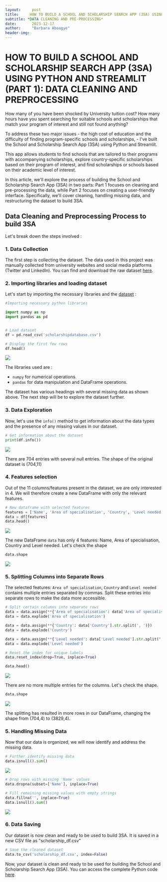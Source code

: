 ```yaml
---
layout:     post
title:     HOW TO BUILD A SCHOOL AND SCHOLARSHIP SEARCH APP (3SA) USING PYTHON AND STREAMLIT (PART 1): DATA CLEANING AND PRE-PROCESSING
subtitle: *DATA CLEANING AND PRE-PROCESSING*
date:       2023-12-17
author:     "Barbara Aboagye"
header-img: 
---
```


# HOW TO BUILD A SCHOOL AND SCHOLARSHIP SEARCH APP (3SA) USING PYTHON AND STREAMLIT (PART 1): DATA CLEANING AND PREPROCESSING

How many of you have been shocked by University tuition cost? How many hours have you spent searching for suitable schools and scholarships that match your program of interest and still not found anything? 

To address these two major issues - the high cost of education and the difficulty of finding program-specific schools and scholarships, - I've built the School and Scholarship Search App (3SA) using Python and Streamlit. 

This app allows students to find schools that are tailored to their programs with accompanying scholarships, explore country-specific scholarships based on their program of interest, and find scholarships or schools based on their academic level of interest.

In this article, we'll explore the process of building the School and Scholarship Search App (3SA) in two parts: Part 1 focuses on cleaning and pre-processing the data, while Part 2 focuses on creating a user-friendly interface. Specifically, we'll cover cleaning, handling missing data, and restructuring the dataset to build 3SA.

## Data Cleaning and Preprocessing Process to build 3SA 

Let's break down the steps involved :

### 1. Data Collection 

The first step is collecting the dataset. The data used in this project was manually collected from university websites and social media platforms (Twitter and LinkedIn). You can find and download the raw dataset [here](https://raw.githubusercontent.com/barbaraaboagye/My-MachineLearning-Journey/1e19a3a7caf86f8b0603ed100144ff94d536a769/Projects/Scholarship%20recommender%20system/scholarshipdatabase.csv). 

### 2. Importing libraries and loading dataset

Let's start by importing the necessary libraries and the [dataset](https://raw.githubusercontent.com/barbaraaboagye/My-MachineLearning-Journey/1e19a3a7caf86f8b0603ed100144ff94d536a769/Projects/Scholarship%20recommender%20system/scholarshipdatabase.csv) :

```python
#Importing necessary python libraries

import numpy as np
import pandas as pd


# Load dataset
df = pd.read_csv('scholarshipdatabase.csv')

# Display the first few rows
df.head()
```

![](https://github.com/barbaraaboagye/barbaraaboagye.github.io/blob/a22929b7fca24b580f62be82c1afd8b539b3fb69/_posts/images/scholarship%20snapshot.png)

The libraries used are : 
- `numpy` for numerical operations.
- `pandas` for data manipulation and DataFrame operations.

The dataset has various headings with several missing data as shown above. The next step will be to explore the dataset further.

### 3. Data Exploration
Now, let's use the `info()` method to get information about the data types and the presence of any missing values in our dataset.

``` python
# Get information about the dataset
print(df.info())
```
![](https://github.com/barbaraaboagye/barbaraaboagye.github.io/blob/dbabfe3bc4b66751f6acca4dbc48dfcce439eee6/_posts/images/info.png)

There are 704 entries with several null entries. The shape of the original dataset is (704,11)

### 4. Features selection

Out of the 11 columns/features present in the dataset, we are only interested in 4. We will therefore create a new DataFrame with only the relevant features. 

``` Python
# New dataframe with selected features
features = ['Name', 'Area of specialisation', 'Country', 'Level needed']
data = df[features]
data.head()
```
![](https://github.com/barbaraaboagye/barbaraaboagye.github.io/blob/ca7a71275b7e6c24faf594320cf6ca13c87fb5b4/_posts/images/filtered%20dataset.png)

The new DataFrame `data` has only 4 features: Name, Area of specialisation, Country and Level needed. Let's check the shape 

``` Python
data.shape
```
![](https://github.com/barbaraaboagye/barbaraaboagye.github.io/blob/552426fca6c3657fd9bf0c3ea08a2e467ea2b692/_posts/images/uncleaned%20dataset%20shape.png)

### 5. Splitting Columns into Separate Rows

The selected features: `Area of specialisation`, `Country` and `Level needed` contains multiple entries separated by commas. Split these entries into separate rows to make the data more accessible. 

``` Python
# Split certain columns into separate rows
data = data.assign(**{'Area of specialisation': data['Area of specialisation'].str.split(', ')})
data = data.explode('Area of specialisation')

data = data.assign(**{'Country': data['Country'].str.split(', ')})
data = data.explode('Country')

data = data.assign(**{'Level needed': data['Level needed'].str.split(", ")})
data = data.explode('Level needed')

# Reset the index for unique labels
data.reset_index(drop=True, inplace=True)

data.head()
```

![](https://github.com/barbaraaboagye/barbaraaboagye.github.io/blob/22edbc8a4187cf47be5361a44e2c59cac57b4712/_posts/images/cleaned%20dataset.png)

There are no more multiple entries for the columns. Let's check the shape. 

``` Python
data.shape
```
![](https://github.com/barbaraaboagye/barbaraaboagye.github.io/blob/66397cb5881e6f8f9c6ee2417c668b88b7411b85/_posts/images/cleaned%20dataset%20shape.png)

The splitting has resulted in more rows in our DataFrame, changing the shape from (704,4) to (3829,4).

### 5. Handling Missing Data

Now that our data is organized, we will now identify and address the missing data.

``` Python
# Further identify missing data
data.isnull().sum()
```
![](https://github.com/barbaraaboagye/barbaraaboagye.github.io/blob/de0698a2051bc062f4e6941823c1f0924282845d/_posts/images/shape%20filtered%20dataset.png)

``` Python
# Drop rows with missing 'Name' values
data.dropna(subset=['Name'], inplace=True)

# Fill remaining missing values with empty strings
data.fillna('', inplace=True)
data.isnull().sum()
```
![](https://github.com/barbaraaboagye/barbaraaboagye.github.io/blob/d98f46baa50cd15daa61f70925e03e05137677ef/_posts/images/shape%20filtered%20dataset%20after%20filling.png)

### 6. Data Saving

Our dataset is now clean and ready to be used to build 3SA. It is saved in a new CSV file as "scholarship_df.csv"

``` Python
# Save the cleaned dataset
data.to_csv('scholarship_df.csv', index=False)
```
Now, your dataset is clean and ready to be used for building the School and Scholarship Search App (3SA). You can access the complete Python code [here](https://github.com/barbaraaboagye/My-MachineLearning-Journey/blob/31e326d6e5a6ac53e94cd4e9fc3145590a404c52/Projects/Scholarship%20recommender%20system/Data_processing.ipynb).
